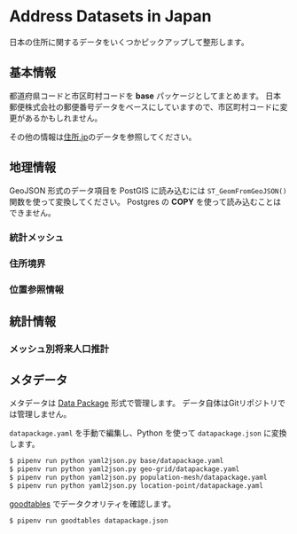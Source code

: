 # Address Datasets in Japan

日本の住所に関するデータをいくつかピックアップして整形します。

## 基本情報

都道府県コードと市区町村コードを **base** パッケージとしてまとめます。
日本郵便株式会社の郵便番号データをベースにしていますので、市区町村コードに変更があるかもしれません。

その他の情報は[住所.jp](http://jusyo.jp/index.html)のデータを参照してください。

## 地理情報

GeoJSON 形式のデータ項目を PostGIS に読み込むには `ST_GeomFromGeoJSON()` 関数を使って変換してください。
Postgres の **COPY** を使って読み込むことはできません。

### 統計メッシュ

### 住所境界

### 位置参照情報

## 統計情報

### メッシュ別将来人口推計

## メタデータ

メタデータは [Data Package](https://frictionlessdata.io/specs/data-package/) 形式で管理します。
データ自体はGitリポジトリでは管理しません。

`datapackage.yaml` を手動で編集し、Python を使って `datapackage.json` に変換します。

```bash
$ pipenv run python yaml2json.py base/datapackage.yaml
$ pipenv run python yaml2json.py geo-grid/datapackage.yaml
$ pipenv run python yaml2json.py population-mesh/datapackage.yaml
$ pipenv run python yaml2json.py location-point/datapackage.yaml
```

[goodtables](https://github.com/frictionlessdata/goodtables-py) でデータクオリティを確認します。

```bash
$ pipenv run goodtables datapackage.json
```
